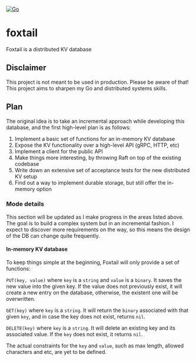 [![Go](https://github.com/laurocaetano/foxtail/actions/workflows/go.yml/badge.svg?branch=main)](https://github.com/laurocaetano/foxtail/actions/workflows/go.yml)

# foxtail
Foxtail is a distributed KV database

## Disclaimer
This project is not meant to be used in production. Please be aware of that!
This project aims to sharpen my Go and distributed systems skills.

## Plan
The original idea is to take an incremental approach while developing this database,
and the first high-level plan is as follows:

1. Implement a basic set of functions for an in-memory KV database
1. Expose the KV functionality over a high-level API (gRPC, HTTP, etc)
1. Implement a client for the public API
1. Make things more interesting, by throwing Raft on top of the existing codebase
1. Write down an extensive set of acceptance tests for the new distributed KV setup
1. Find out a way to implement durable storage, but still offer the in-memory option

### Mode details

This section will be updated as I make progress in the areas listed above.
The goal is to build a complex system but in an incremental fashion. I expect to
discover more requirements on the way, so this means the design of the DB can change
quite frequently.

#### In-memory KV database

To keep things simple at the beginning, Foxtail will only provide
a set of functions:

`PUT(key, value)` where `key` is a `string` and `value` is a `binary`. It saves
the new value into the given key. If the value does not previously exist, it
will create a new entry on the database, otherwise, the existent one will be
overwritten.

`GET(key)` where `key` is a `string`. It will return the `binary` associated with
that given `key`, and in case the key does not exist, returns `nil`.

`DELETE(key)` where `key` is a `string`. It will delete an existing key and its
associated value. If the `key` does not exist, it returns `nil`.

The actual
constraints for the `key` and `value`, such as max length, allowed characters and
etc, are yet to be defined.
